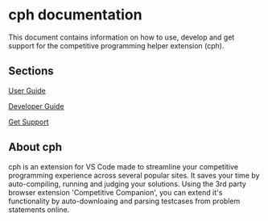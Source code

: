 # cph documentation

This document contains information on how to use, develop and get support for
the competitive programming helper extension (cph).

## Sections

[User Guide](user-guide.md)

[Developer Guide](dev-guide.md)

[Get Support](suppport.md)

## About cph

cph is an extension for VS Code made to streamline your competitive programming
experience across several popular sites. It saves your time by auto-compiling,
running and judging your solutions. Using the 3rd party browser extension
'Competitive Companion', you can extend it's functionality by auto-downloaing
and parsing testcases from problem statements online.

